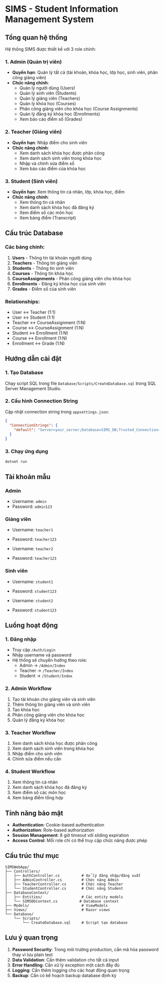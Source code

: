 # SIMS - Student Information Management System

## Tổng quan hệ thống

Hệ thống SIMS được thiết kế với 3 role chính:

### 1. Admin (Quản trị viên)
- **Quyền hạn**: Quản lý tất cả (tài khoản, khóa học, lớp học, sinh viên, phân công giảng viên)
- **Chức năng chính**:
  - Quản lý người dùng (Users)
  - Quản lý sinh viên (Students)
  - Quản lý giảng viên (Teachers)
  - Quản lý khóa học (Courses)
  - Phân công giảng viên cho khóa học (Course Assignments)
  - Quản lý đăng ký khóa học (Enrollments)
  - Xem báo cáo điểm số (Grades)

### 2. Teacher (Giảng viên)
- **Quyền hạn**: Nhập điểm cho sinh viên
- **Chức năng chính**:
  - Xem danh sách khóa học được phân công
  - Xem danh sách sinh viên trong khóa học
  - Nhập và chỉnh sửa điểm số
  - Xem báo cáo điểm của khóa học

### 3. Student (Sinh viên)
- **Quyền hạn**: Xem thông tin cá nhân, lớp, khóa học, điểm
- **Chức năng chính**:
  - Xem thông tin cá nhân
  - Xem danh sách khóa học đã đăng ký
  - Xem điểm số các môn học
  - Xem bảng điểm (Transcript)

## Cấu trúc Database

### Các bảng chính:
1. **Users** - Thông tin tài khoản người dùng
2. **Teachers** - Thông tin giảng viên
3. **Students** - Thông tin sinh viên
4. **Courses** - Thông tin khóa học
5. **CourseAssignments** - Phân công giảng viên cho khóa học
6. **Enrollments** - Đăng ký khóa học của sinh viên
7. **Grades** - Điểm số của sinh viên

### Relationships:
- User ↔ Teacher (1:1)
- User ↔ Student (1:1)
- Teacher ↔ CourseAssignment (1:N)
- Course ↔ CourseAssignment (1:N)
- Student ↔ Enrollment (1:N)
- Course ↔ Enrollment (1:N)
- Enrollment ↔ Grade (1:N)

## Hướng dẫn cài đặt

### 1. Tạo Database
Chạy script SQL trong file `Database/Scripts/CreateDatabase.sql` trong SQL Server Management Studio.

### 2. Cấu hình Connection String
Cập nhật connection string trong `appsettings.json`:

```json
{
  "ConnectionStrings": {
    "default": "Server=your_server;Database=SIMS_DB;Trusted_Connection=true;TrustServerCertificate=true;"
  }
}
```

### 3. Chạy ứng dụng
```bash
dotnet run
```

## Tài khoản mẫu

### Admin
- Username: `admin`
- Password: `admin123`

### Giảng viên
- Username: `teacher1`
- Password: `teacher123`

- Username: `teacher2`
- Password: `teacher123`

### Sinh viên
- Username: `student1`
- Password: `student123`

- Username: `student2`
- Password: `student123`

## Luồng hoạt động

### 1. Đăng nhập
- Truy cập `/Auth/Login`
- Nhập username và password
- Hệ thống sẽ chuyển hướng theo role:
  - Admin → `/Admin/Index`
  - Teacher → `/Teacher/Index`
  - Student → `/Student/Index`

### 2. Admin Workflow
1. Tạo tài khoản cho giảng viên và sinh viên
2. Thêm thông tin giảng viên và sinh viên
3. Tạo khóa học
4. Phân công giảng viên cho khóa học
5. Quản lý đăng ký khóa học

### 3. Teacher Workflow
1. Xem danh sách khóa học được phân công
2. Xem danh sách sinh viên trong khóa học
3. Nhập điểm cho sinh viên
4. Chỉnh sửa điểm nếu cần

### 4. Student Workflow
1. Xem thông tin cá nhân
2. Xem danh sách khóa học đã đăng ký
3. Xem điểm số các môn học
4. Xem bảng điểm tổng hợp

## Tính năng bảo mật

- **Authentication**: Cookie-based authentication
- **Authorization**: Role-based authorization
- **Session Management**: 8 giờ timeout với sliding expiration
- **Access Control**: Mỗi role chỉ có thể truy cập chức năng được phép

## Cấu trúc thư mục

```
SIMSWebApp/
├── Controllers/
│   ├── AuthController.cs          # Xử lý đăng nhập/đăng xuất
│   ├── AdminController.cs         # Chức năng Admin
│   ├── TeacherController.cs       # Chức năng Teacher
│   └── StudentController.cs       # Chức năng Student
├── DatabaseContext/
│   ├── Entities/                  # Các entity models
│   └── SIMSDbContext.cs          # Database context
├── Models/                        # ViewModels
├── Views/                         # Razor views
└── Database/
    └── Scripts/
        └── CreateDatabase.sql     # Script tạo database
```

## Lưu ý quan trọng

1. **Password Security**: Trong môi trường production, cần mã hóa password thay vì lưu plain text
2. **Data Validation**: Cần thêm validation cho tất cả input
3. **Error Handling**: Cần xử lý exception một cách đầy đủ
4. **Logging**: Cần thêm logging cho các hoạt động quan trọng
5. **Backup**: Cần có kế hoạch backup database định kỳ

